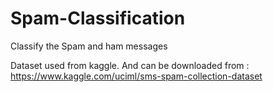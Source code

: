 # Spam-Classification
Classify the Spam and ham messages

Dataset used from kaggle. And can be downloaded from :
https://www.kaggle.com/uciml/sms-spam-collection-dataset
